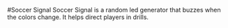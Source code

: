 #Soccer Signal
Soccer Signal is a random led generator that buzzes when the colors change. It helps direct players in drills.
